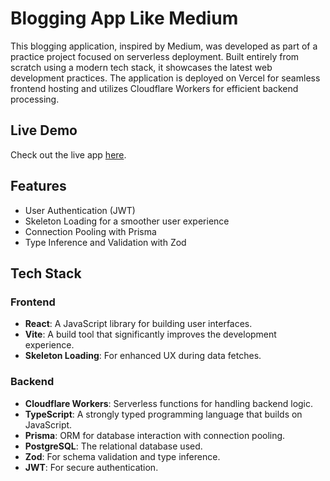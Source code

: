 # Blogging App Like Medium

This blogging application, inspired by Medium, was developed as part of a practice project focused on serverless deployment. Built entirely from scratch using a modern tech stack, it showcases the latest web development practices. The application is deployed on Vercel for seamless frontend hosting and utilizes Cloudflare Workers for efficient backend processing.

## Live Demo

Check out the live app [here](https://medium-blogging-website-clone.vercel.app/).

## Features

- User Authentication (JWT)
- Skeleton Loading for a smoother user experience
- Connection Pooling with Prisma
- Type Inference and Validation with Zod

## Tech Stack

### Frontend

- **React**: A JavaScript library for building user interfaces.
- **Vite**: A build tool that significantly improves the development experience.
- **Skeleton Loading**: For enhanced UX during data fetches.

### Backend

- **Cloudflare Workers**: Serverless functions for handling backend logic.
- **TypeScript**: A strongly typed programming language that builds on JavaScript.
- **Prisma**: ORM for database interaction with connection pooling.
- **PostgreSQL**: The relational database used.
- **Zod**: For schema validation and type inference.
- **JWT**: For secure authentication.
